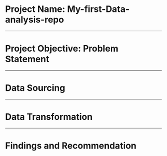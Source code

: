 # Project Name: My-first-Data-analysis-repo

----
# Project Objective: Problem Statement



-----
# Data Sourcing



-----
# Data Transformation



----
# Findings and Recommendation

